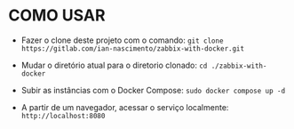 COMO USAR
=========

- Fazer o clone deste projeto com o comando: 
`git clone https://gitlab.com/ian-nascimento/zabbix-with-docker.git`

- Mudar o diretório atual para o diretorio clonado:
`cd ./zabbix-with-docker`

- Subir as instâncias com o Docker Compose:
`sudo docker compose up -d`

- A partir de um navegador, acessar o serviço localmente:
`http://localhost:8080`
